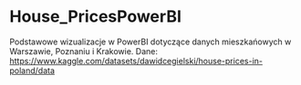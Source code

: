 # House_PricesPowerBI

Podstawowe wizualizacje w PowerBI dotyczące danych mieszkańowych w Warszawie, Poznaniu i Krakowie. 
Dane: https://www.kaggle.com/datasets/dawidcegielski/house-prices-in-poland/data
